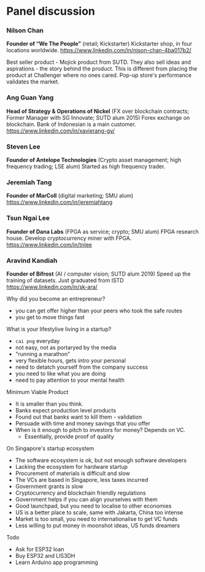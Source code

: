 # Panel discussion

### Nilson Chan
**Founder of “We The People”** (retail; Kickstarter)
Kickstarter shop, in four locations worldwide.
https://www.linkedin.com/in/nison-chan-4ba017b2/

Best seller product - Mojick product from SUTD. They also sell ideas and aspirations - the story behind the product. This is different from placing the product at Challenger where no ones cared. Pop-up store's performance validates the market.

### Ang Guan Yang
**Head of Strategy & Operations of Nickel** (FX over blockchain contracts; Former Manager with SG Innovate; SUTD alum 2015)
Forex exchange on blockchain. Bank of Indonesian is a main customer.
https://www.linkedin.com/in/xavierang-gy/

### Steven Lee
**Founder of Antelope Technologies** (Crypto asset management; high frequency trading; LSE alum)
Started as high frequency trader.

### Jeremiah Tang
**Founder of MarColl** (digital marketing; SMU alum)
https://www.linkedin.com/in/jeremiahtang

### Tsun Ngai Lee
**Founder of Dana Labs** (FPGA as service; crypto; SMU alum)
FPGA research house. Develop cryptocurrency miner with FPGA.
https://www.linkedin.com/in/tnlee

### Aravind Kandiah
**Founder of Bifrost**  (AI / computer vision; SUTD alum 2019)
Speed up the training of datasets. Just graduated from ISTD
https://www.linkedin.com/in/sk-ara/



Why did you become an entrepreneur?

- you can get offer higher than your peers who took the safe routes
- you get to move things fast



What is your lifestylive living in a startup?
- `cai png` everyday
- not easy, not as portaryed by the media
- "running a marathon"
- very flexible hours, gets intro your personal
- need to detatch yourself from the company success
- you need to like what you are doing
- need to pay attention to your mental health



Minimum Viable Product

- It is smaller than you think.
- Banks expect production level products
- Found out that banks want to kill them - validation
- Persuade with time and money savings that you offer
- When is it enough to pitch to investors for money? Depends on VC.
  - Essentially, provide proof of quality



On Singapore's startup ecosystem

- The software ecosystem is ok, but not enough software developers
- Lacking the ecosystem for hardware startup 
- Procurement of materials is difficult and slow
- The VCs are based in Singapore, less taxes incurred
- Government grants is slow
- Cryptocurrency and blockchain friendly regulations
- Government helps if you can align yourselves with them
- Good launchpad, but you need to localise to other economies
- US is a better place to scale, same with Jakarta, China too intense
- Market is too small, you need to internationalise to get VC funds
- Less willing to put money in moonshot ideas, US funds dreamers



Todo

- Ask for ESP32 loan
- Buy ESP32 and LIS3DH
- Learn Arduino app programming



